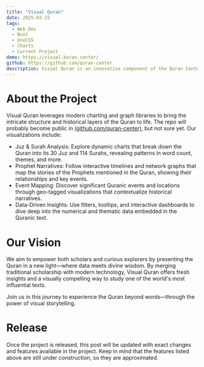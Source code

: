 ```yaml
---
title: "Visual Quran"
date: 2025-03-15
tags:
  - Web Dev
  - Nuxt
  - UnoCSS
  - Charts
  - Current Project
demo: https://visual.koran.center/
github: https://github.com/quran-center
description: Visual Quran is an innovative component of the Quran Center initiative, that will be available at visual.koran.center when it is released. It transforms the rich textual heritage of the Holy Quran into engaging, interactive visualizations.
---
```


# About the Project

Visual Quran leverages modern charting and graph libraries to bring the intricate structure and historical layers of the Quran to life. The repo will probably become public in  <a target="new" href="https://github.com/quran-center"><u>(github.com/quran-center)</u></a>, but not sure yet. Our visualizations include:

- Juz & Surah Analysis: Explore dynamic charts that break down the Quran into its 30 Juz and 114 Surahs, revealing patterns in word count, themes, and more.
- Prophet Narratives: Follow interactive timelines and network graphs that map the stories of the Prophets mentioned in the Quran, showing their relationships and key events.
- Event Mapping: Discover significant Quranic events and locations through geo-tagged visualizations that contextualize historical narratives.
- Data-Driven Insights: Use filters, tooltips, and interactive dashboards to dive deep into the numerical and thematic data embedded in the Quranic text.

# Our Vision

We aim to empower both scholars and curious explorers by presenting the Quran in a new light—where data meets divine wisdom. By merging traditional scholarship with modern technology, Visual Quran offers fresh insights and a visually compelling way to study one of the world's most influential texts.

Join us in this journey to experience the Quran beyond words—through the power of visual storytelling.

# Release

Once the project is released, this post will be updated with exact changes and features available in the project. Keep in mind that the features listed above are still under construction, so they are approximated.

